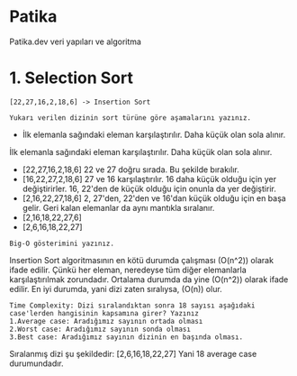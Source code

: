 # Patika
Patika.dev veri yapıları ve algoritma

# 1. Selection Sort
```
[22,27,16,2,18,6] -> Insertion Sort

Yukarı verilen dizinin sort türüne göre aşamalarını yazınız.
```


* İlk elemanla sağındaki eleman karşılaştırılır. Daha küçük olan sola alınır.

İlk elemanla sağındaki eleman karşılaştırılır. Daha küçük olan sola alınır.
* [22,27,16,2,18,6] 22 ve 27 doğru sırada. Bu şekilde bırakılır.
* [16,22,27,2,18,6] 27 ve 16 karşılaştırılır. 16 daha küçük olduğu için yer değiştirirler. 16, 22'den de küçük olduğu için onunla da yer değiştirir.
* [2,16,22,27,18,6] 2, 27'den, 22'den ve 16'dan küçük olduğu için en başa gelir. Geri kalan elemanlar da aynı mantıkla sıralanır.
* [2,16,18,22,27,6]
* [2,6,16,18,22,27]


```
Big-O gösterimini yazınız.
```
Insertion Sort algoritmasının en kötü durumda çalışması \(O(n^2)\) olarak ifade edilir. Çünkü her eleman, neredeyse tüm diğer elemanlarla karşılaştırılmak zorundadır. Ortalama durumda da yine \(O(n^2)\) olarak ifade edilir. En iyi durumda, yani dizi zaten sıralıysa, \(O(n)\) olur.
```
Time Complexity: Dizi sıralandıktan sonra 18 sayısı aşağıdaki case'lerden hangisinin kapsamına girer? Yazınız
1.Average case: Aradığımız sayının ortada olması
2.Worst case: Aradığımız sayının sonda olması
3.Best case: Aradığımız sayının dizinin en başında olması.
```
Sıralanmış dizi şu şekildedir: [2,6,16,18,22,27]
Yani 18 average case durumundadır.



